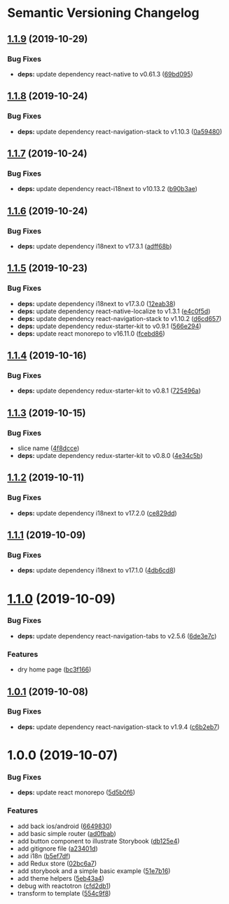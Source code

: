 # Semantic Versioning Changelog

## [1.1.9](https://github.com/derniercri/react-native-template-derniercri/compare/v1.1.8...v1.1.9) (2019-10-29)


### Bug Fixes

* **deps:** update dependency react-native to v0.61.3 ([69bd095](https://github.com/derniercri/react-native-template-derniercri/commit/69bd095))

## [1.1.8](https://github.com/derniercri/react-native-template-derniercri/compare/v1.1.7...v1.1.8) (2019-10-24)


### Bug Fixes

* **deps:** update dependency react-navigation-stack to v1.10.3 ([0a59480](https://github.com/derniercri/react-native-template-derniercri/commit/0a59480))

## [1.1.7](https://github.com/derniercri/react-native-template-derniercri/compare/v1.1.6...v1.1.7) (2019-10-24)


### Bug Fixes

* **deps:** update dependency react-i18next to v10.13.2 ([b90b3ae](https://github.com/derniercri/react-native-template-derniercri/commit/b90b3ae))

## [1.1.6](https://github.com/derniercri/react-native-template-derniercri/compare/v1.1.5...v1.1.6) (2019-10-24)


### Bug Fixes

* **deps:** update dependency i18next to v17.3.1 ([adff68b](https://github.com/derniercri/react-native-template-derniercri/commit/adff68b))

## [1.1.5](https://github.com/derniercri/react-native-template-derniercri/compare/v1.1.4...v1.1.5) (2019-10-23)


### Bug Fixes

* **deps:** update dependency i18next to v17.3.0 ([12eab38](https://github.com/derniercri/react-native-template-derniercri/commit/12eab38))
* **deps:** update dependency react-native-localize to v1.3.1 ([e4c0f5d](https://github.com/derniercri/react-native-template-derniercri/commit/e4c0f5d))
* **deps:** update dependency react-navigation-stack to v1.10.2 ([d6cd657](https://github.com/derniercri/react-native-template-derniercri/commit/d6cd657))
* **deps:** update dependency redux-starter-kit to v0.9.1 ([566e294](https://github.com/derniercri/react-native-template-derniercri/commit/566e294))
* **deps:** update react monorepo to v16.11.0 ([fcebd86](https://github.com/derniercri/react-native-template-derniercri/commit/fcebd86))

## [1.1.4](https://github.com/derniercri/react-native-template-derniercri/compare/v1.1.3...v1.1.4) (2019-10-16)


### Bug Fixes

* **deps:** update dependency redux-starter-kit to v0.8.1 ([725496a](https://github.com/derniercri/react-native-template-derniercri/commit/725496a))

## [1.1.3](https://github.com/derniercri/react-native-template-derniercri/compare/v1.1.2...v1.1.3) (2019-10-15)


### Bug Fixes

* slice name ([4f8dcce](https://github.com/derniercri/react-native-template-derniercri/commit/4f8dcce))
* **deps:** update dependency redux-starter-kit to v0.8.0 ([4e34c5b](https://github.com/derniercri/react-native-template-derniercri/commit/4e34c5b))

## [1.1.2](https://github.com/derniercri/react-native-template-derniercri/compare/v1.1.1...v1.1.2) (2019-10-11)


### Bug Fixes

* **deps:** update dependency i18next to v17.2.0 ([ce829dd](https://github.com/derniercri/react-native-template-derniercri/commit/ce829dd))

## [1.1.1](https://github.com/derniercri/react-native-template-derniercri/compare/v1.1.0...v1.1.1) (2019-10-09)


### Bug Fixes

* **deps:** update dependency i18next to v17.1.0 ([4db6cd8](https://github.com/derniercri/react-native-template-derniercri/commit/4db6cd8))

# [1.1.0](https://github.com/derniercri/react-native-template-derniercri/compare/v1.0.1...v1.1.0) (2019-10-09)


### Bug Fixes

* **deps:** update dependency react-navigation-tabs to v2.5.6 ([6de3e7c](https://github.com/derniercri/react-native-template-derniercri/commit/6de3e7c))


### Features

* dry home page ([bc3f166](https://github.com/derniercri/react-native-template-derniercri/commit/bc3f166))

## [1.0.1](https://github.com/derniercri/react-native-template-derniercri/compare/v1.0.0...v1.0.1) (2019-10-08)


### Bug Fixes

* **deps:** update dependency react-navigation-stack to v1.9.4 ([c6b2eb7](https://github.com/derniercri/react-native-template-derniercri/commit/c6b2eb7))

# 1.0.0 (2019-10-07)


### Bug Fixes

* **deps:** update react monorepo ([5d5b0f6](https://github.com/derniercri/react-native-template-derniercri/commit/5d5b0f6))


### Features

* add back ios/android ([6649830](https://github.com/derniercri/react-native-template-derniercri/commit/6649830))
* add basic simple router ([ad0fbab](https://github.com/derniercri/react-native-template-derniercri/commit/ad0fbab))
* add button component to illustrate Storybook ([db125e4](https://github.com/derniercri/react-native-template-derniercri/commit/db125e4))
* add gitignore file ([a23401d](https://github.com/derniercri/react-native-template-derniercri/commit/a23401d))
* add i18n ([b5ef7df](https://github.com/derniercri/react-native-template-derniercri/commit/b5ef7df))
* add Redux store ([02bc6a7](https://github.com/derniercri/react-native-template-derniercri/commit/02bc6a7))
* add storybook and a simple basic example ([51e7b16](https://github.com/derniercri/react-native-template-derniercri/commit/51e7b16))
* add theme helpers ([5eb43a4](https://github.com/derniercri/react-native-template-derniercri/commit/5eb43a4))
* debug with reactotron ([cfd2db1](https://github.com/derniercri/react-native-template-derniercri/commit/cfd2db1))
* transform to template ([554c9f8](https://github.com/derniercri/react-native-template-derniercri/commit/554c9f8))
